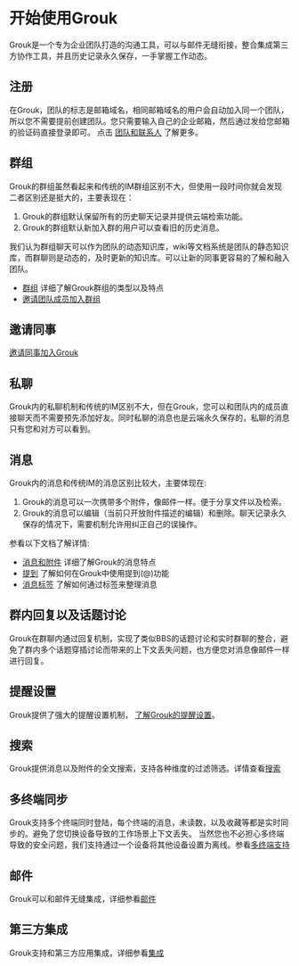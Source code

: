 开始使用Grouk
=======

Grouk是一个专为企业团队打造的沟通工具，可以与邮件无缝衔接，整合集成第三方协作工具，并且历史记录永久保存，一手掌握工作动态。

## 注册

在Grouk，团队的标志是邮箱域名，相同邮箱域名的用户会自动加入同一个团队，所以您不需要提前创建团队。您只需要输入自己的企业邮箱，然后通过发给您邮箱的验证码直接登录即可。
点击 [团队和联系人](team_and_contact.md) 了解更多。

## 群组

Grouk的群组虽然看起来和传统的IM群组区别不大，但使用一段时间你就会发现二者区别还是挺大的，主要表现在：

1. Grouk的群组默认保留所有的历史聊天记录并提供云端检索功能。
1. Grouk的群组默认新加入群的用户可以查看旧的历史消息。

我们认为群组聊天可以作为团队的动态知识库，wiki等文档系统是团队的静态知识库，而群聊则是动态的，及时更新的知识库。可以让新的同事更容易的了解和融入团队。

* [群组](group.md) 详细了解Grouk群组的类型以及特点
* [邀请团队成员加入群组](invite_team_members_join_group.md)

## 邀请同事
[邀请同事加入Grouk](inviting_new_members.md)

## 私聊

Grouk内的私聊机制和传统的IM区别不大，但在Grouk，您可以和团队内的成员直接聊天而不需要预先添加好友。同时私聊的消息也是云端永久保存的，私聊的消息只有您和对方可以看到。

## 消息

Grouk内的消息和传统IM的消息区别比较大，主要体现在:
1. Grouk的消息可以一次携带多个附件，像邮件一样。便于分享文件以及检索。
1. Grouk的消息可以编辑（当前只开放附件描述的编辑）和删除。聊天记录永久保存的情况下，需要机制允许用纠正自己的误操作。

参看以下文档了解详情:
* [消息和附件](message_and_attachment.md) 详细了解Grouk的消息特点
* [提到](mention.md) 了解如何在Grouk中使用提到(@)功能
* [消息标签](using_message_tag.md) 了解如何通过标签来整理消息

## 群内回复以及话题讨论

Grouk在群聊内通过回复机制，实现了类似BBS的话题讨论和实时群聊的整合，避免了群内多个话题穿插讨论而带来的上下文丢失问题，也方便您对消息像邮件一样进行回复。

## 提醒设置
Grouk提供了强大的提醒设置机制，
[了解Grouk的提醒设置](understanding_grouk_notifications.md)。

## 搜索
Grouk提供消息以及附件的全文搜索，支持各种维度的过滤筛选。详情查看[搜索](search.md)

## 多终端同步
Grouk支持多个终端同时登陆，每个终端的消息，未读数，以及收藏等都是实时同步的。避免了您切换设备导致的工作场景上下文丢失。
当然您也不必担心多终端导致的安全问题，我们支持通过一个设备将其他设备设置为离线。参看[多终端支持](client.md)

## 邮件
Grouk可以和邮件无缝集成，详细参看[邮件](email.md)

## 第三方集成
Grouk支持和第三方应用集成，详细参看[集成](integration.md)
